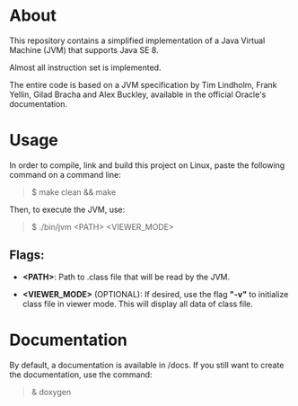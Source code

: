 # About

This repository contains a simplified implementation of a Java Virtual Machine (JVM) that supports Java SE 8.

Almost all instruction set is implemented.

The entire code is based on a JVM specification by Tim Lindholm, Frank Yellin, Gilad Bracha and Alex Buckley, available in the official Oracle's documentation.

# Usage

In order to compile, link and build this project on Linux, paste the following command on a command line:

> $ make clean && make

Then, to execute the JVM, use:

> $ ./bin/jvm \<PATH\> \<VIEWER_MODE\>

## Flags:

- **\<PATH\>**: Path to .class file that will be read by the JVM.

- **\<VIEWER_MODE\>** (OPTIONAL): If desired, use the flag **"-v"** to initialize class file in viewer mode. This will display all data of class file.

# Documentation
By default, a documentation is available in /docs. If you still want to create the documentation, use the command: 

> & doxygen
